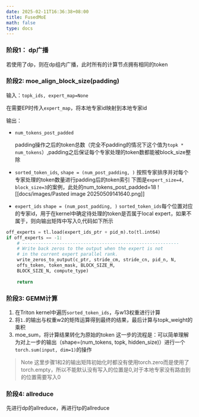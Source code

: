 ```yaml
---
date: 2025-02-11T16:36:38+08:00
title: FusedMoE
math: false
type: docs
---
```

### 阶段1： dp广播
若使用了dp，则在dp组内广播，此时所有的计算节点拥有相同的token
### 阶段2:   moe_align_block_size(padding)
输入：`topk_ids, expert_map=None`

在需要EP时传入`expert_map`，将本地专家id映射到本地专家id

输出：
- `num_tokens_post_padded`

	padding操作之后的token总数（完全不padding的情况下这个值为`topk * num_tokens`）,padding之后保证每个专家处理的token数都能被block_size整除

- `sorted_token_ids`,
`shape = (num_post_padding, )`
	按照专家排序并对每个专家处理的token数量进行padding后的token索引
下图是`expert_size=4, block_size=3`的案例，此处的num_tokens_post_padded=18
![[docs/images/Pasted image 20250509141640.png]]

- `expert_ids`
`shape = (num_post_padding, )`
`sorted_token_ids`每个位置对应的专家id，用于在kernel中确定待处理的token是否属于local expert，如果不属于，则向输出矩阵中写入0,代码如下所示
```Python
off_experts = tl.load(expert_ids_ptr + pid_m).to(tl.int64)
if off_experts == -1:
	# -----------------------------------------------------------
	# Write back zeros to the output when the expert is not
	# in the current expert parallel rank.
	write_zeros_to_output(c_ptr, stride_cm, stride_cn, pid_n, N,
	offs_token, token_mask, BLOCK_SIZE_M,
	BLOCK_SIZE_N, compute_type)
	
	return
```

### 阶段3: GEMM计算

1. 在Triton kernel中遍历`sorted_token_ids`，与w13权重进行计算
2. 将`1.`的输出与权重w2的矩阵运算得到最终的结果，最后计算与topk_weight的乘积
3. moe_sum，将计算结果转化为原始的token
	这一步的流程是：可以简单理解为对上一步的输出（shape=(num_tokens, topk, hidden_size)）进行一个`torch.sum(input, dim=1)`的操作
>Note
>这里步骤1和2的输出矩阵初始化时都没有使用torch.zero而是使用了torch.empty，所以不能默认没有写入的位置是0,对于本地专家没有路由到的位置需要写入0


### 阶段4: allreduce

先进行dp的allreduce，再进行tp的allreduce